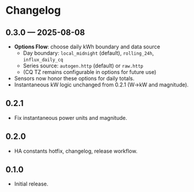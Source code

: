 # Changelog

## 0.3.0 — 2025-08-08
- **Options Flow**: choose daily kWh boundary and data source
  - Day boundary: `local_midnight` (default), `rolling_24h`, `influx_daily_cq`
  - Series source: `autogen.http` (default) or `raw.http`
  - (CQ TZ remains configurable in options for future use)
- Sensors now honor these options for daily totals.
- Instantaneous kW logic unchanged from 0.2.1 (W→kW and magnitude).

## 0.2.1
- Fix instantaneous power units and magnitude.

## 0.2.0
- HA constants hotfix, changelog, release workflow.

## 0.1.0
- Initial release.
